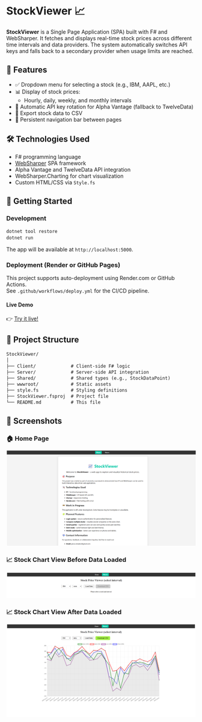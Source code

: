 # StockViewer 📈

**StockViewer** is a Single Page Application (SPA) built with F# and WebSharper. It fetches and displays real-time stock prices across different time intervals and data providers. The system automatically switches API keys and falls back to a secondary provider when usage limits are reached.

## 🔧 Features

- ✅ Dropdown menu for selecting a stock (e.g., IBM, AAPL, etc.)
- 📊 Display of stock prices:
  - Hourly, daily, weekly, and monthly intervals
- 🔁 Automatic API key rotation for Alpha Vantage (fallback to TwelveData)
- 🧾 Export stock data to CSV
- 🔗 Persistent navigation bar between pages

## 🛠 Technologies Used

- F# programming language
- [WebSharper](https://websharper.com/) SPA framework
- Alpha Vantage and TwelveData API integration
- WebSharper.Charting for chart visualization
- Custom HTML/CSS via `Style.fs`

## 🚀 Getting Started

### Development

```bash
dotnet tool restore
dotnet run
```

The app will be available at `http://localhost:5000`.

### Deployment (Render or GitHub Pages)

This project supports auto-deployment using Render.com or GitHub Actions.  
See `.github/workflows/deploy.yml` for the CI/CD pipeline.

#### Live Demo  
👉 [Try it live!](https://stockviewer-oi64.onrender.com)

## 📁 Project Structure

```
StockViewer/
│
├── Client/             # Client-side F# logic
├── Server/             # Server-side API integration
├── Shared/             # Shared types (e.g., StockDataPoint)
├── wwwroot/            # Static assets
├── style.fs            # Styling definitions
├── StockViewer.fsproj  # Project file
└── README.md           # This file
```

## 📸 Screenshots

### 🏠 Home Page
![Home Page](screenshots/Home_page.png)

### 📈 Stock Chart View Before Data Loaded
![Stock Chart Before Data](screenshots/Stock_chart_before_data.png)

### 📈 Stock Chart View After Data Loaded
![Stock Chart After Data](screenshots/Stock_chart_after_data.png)
